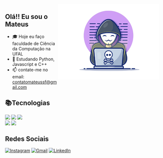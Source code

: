 <img width="330"  src="img/hacker.png" align="right">
<p align="left">
 
## Olá!! Eu sou o Mateus


- 🎓 Hoje eu faço faculdade de Ciência da Computação na UFAL
- 👾 Estudando Python, Javascript e C++
- 📫 contate-me no email: contatomateussf@gmail.com
</p>

<div>
  
  ## 📚Tecnologias
  
  <img width="60" src="https://cdn.jsdelivr.net/gh/devicons/devicon/icons/c/c-original.svg" />
  <img width="60" src="https://cdn.jsdelivr.net/gh/devicons/devicon/icons/html5/html5-original.svg" />
  <img width="60" src="https://cdn.jsdelivr.net/gh/devicons/devicon/icons/css3/css3-original.svg" />
          
</div>

<div>
  <img height="170" src="https://github-readme-stats.vercel.app/api?username=mateussf99&show_icons=true&theme=midnight"/>
  <img height="170" src="https://github-readme-stats.vercel.app/api/top-langs/?username=mateussf99&layout=compact&theme=midnight"/>
</div>

## Redes Sociais
[![Instagram](https://img.shields.io/badge/Instagram-E4405F?style=for-the-badge&logo=instagram&logoColor=white)](https://www.instagram.com/mateussf99/)
[![Gmail](https://img.shields.io/badge/Gmail-D14836?style=for-the-badge&logo=gmail&logoColor=white)](mailto:contatomateussf@gmail.com)
[![LinkedIn](https://img.shields.io/badge/LinkedIn-0077B5?style=for-the-badge&logo=linkedin&logoColor=white)](https://www.linkedin.com/in/mateus-dos-santos-ferreira-7196b5234/)
